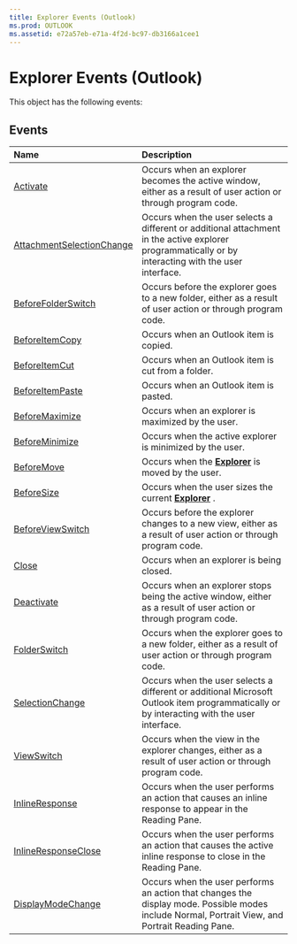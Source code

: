 ```yaml
---
title: Explorer Events (Outlook)
ms.prod: OUTLOOK
ms.assetid: e72a57eb-e71a-4f2d-bc97-db3166a1cee1
---
```



# Explorer Events (Outlook)
This object has the following events:

## Events



|**Name**|**Description**|
|:-----|:-----|
|[Activate](explorer-activate-event-outlook.md)|Occurs when an explorer becomes the active window, either as a result of user action or through program code.|
|[AttachmentSelectionChange](explorer-attachmentselectionchange-event-outlook.md)|Occurs when the user selects a different or additional attachment in the active explorer programmatically or by interacting with the user interface.|
|[BeforeFolderSwitch](explorer-beforefolderswitch-event-outlook.md)|Occurs before the explorer goes to a new folder, either as a result of user action or through program code.|
|[BeforeItemCopy](explorer-beforeitemcopy-event-outlook.md)|Occurs when an Outlook item is copied.|
|[BeforeItemCut](explorer-beforeitemcut-event-outlook.md)|Occurs when an Outlook item is cut from a folder.|
|[BeforeItemPaste](explorer-beforeitempaste-event-outlook.md)|Occurs when an Outlook item is pasted.|
|[BeforeMaximize](explorer-beforemaximize-event-outlook.md)|Occurs when an explorer is maximized by the user.|
|[BeforeMinimize](explorer-beforeminimize-event-outlook.md)|Occurs when the active explorer is minimized by the user.|
|[BeforeMove](explorer-beforemove-event-outlook.md)|Occurs when the  **[Explorer](explorer-object-outlook.md)** is moved by the user.|
|[BeforeSize](explorer-beforesize-event-outlook.md)|Occurs when the user sizes the current  **[Explorer](explorer-object-outlook.md)** .|
|[BeforeViewSwitch](explorer-beforeviewswitch-event-outlook.md)|Occurs before the explorer changes to a new view, either as a result of user action or through program code. |
|[Close](explorer-close-event-outlook.md)|Occurs when an explorer is being closed.|
|[Deactivate](explorer-deactivate-event-outlook.md)|Occurs when an explorer stops being the active window, either as a result of user action or through program code.|
|[FolderSwitch](explorer-folderswitch-event-outlook.md)|Occurs when the explorer goes to a new folder, either as a result of user action or through program code. |
|[SelectionChange](explorer-selectionchange-event-outlook.md)|Occurs when the user selects a different or additional Microsoft Outlook item programmatically or by interacting with the user interface.|
|[ViewSwitch](explorer-viewswitch-event-outlook.md)|Occurs when the view in the explorer changes, either as a result of user action or through program code. |
|[InlineResponse](explorer-inlineresponse-event-outlook.md)|Occurs when the user performs an action that causes an inline response to appear in the Reading Pane.|
|[InlineResponseClose](explorer-inlineresponseclose-event-outlook.md)|Occurs when the user performs an action that causes the active inline response to close in the Reading Pane.|
|[DisplayModeChange](explorer-displaymodechange-event-outlook.md)|Occurs when the user performs an action that changes the display mode. Possible modes include Normal, Portrait View, and Portrait Reading Pane.|

